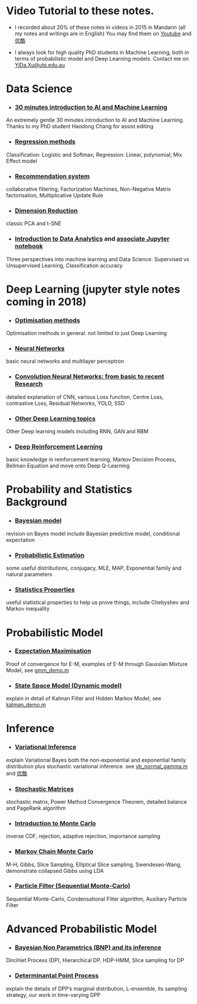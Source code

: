 # Video Tutorial to these notes.

* I recorded about 20% of these notes in videos in 2015 in Mandarin (all my notes and writings are in English) You may find them on [Youtube](https://www.youtube.com/channel/UConITmGn5PFr0hxTI2tWD4Q) and [优酷](http://i.youku.com/i/UMzIzNDgxNTg5Ng)

* I always look for high quality PhD students in Machine Learning, both in terms of probabilistic model and Deep Learning models. Contact me on YiDa.Xu@uts.edu.au


# Data Science

* ### [30 minutes introduction to AI and Machine Learning](https://github.com/roboticcam/machine-learning-notes/blob/master/30_min_AI.pptx)
An extremely gentle 30 minutes introduction to AI and Machine Learning. Thanks to my PhD student Haodong Chang for assist editing

* ### [Regression methods](https://github.com/roboticcam/machine-learning-notes/blob/master/regression.pdf) ###
Classification: Logistic and Softmax; Regression: Linear, polynomial; Mix Effect model

* ### [Recommendation system](https://github.com/roboticcam/machine-learning-notes/blob/master/recommendation.pdf) ###
collaborative filtering, Factorization Machines, Non-Negative Matrix factorisation, Multiplicative Update Rule

* ### [Dimension Reduction](https://github.com/roboticcam/machine-learning-notes/blob/master/dimension_reduction.pdf) ###
classic PCA and t-SNE

* ### [Introduction to Data Analytics](https://github.com/roboticcam/machine-learning-notes/blob/master/AI_and_machine_learning.pdf) and [associate Jupyter notebook](https://github.com/roboticcam/machine-learning-notes/blob/master/industry_master_class.ipynb) ###
Three perspectives into machine learning and Data Science. Supervised vs Unsupervised Learning, Classification accuracy

# Deep Learning (jupyter style notes coming in 2018)

* ### [Optimisation methods](https://github.com/roboticcam/machine-learning-notes/blob/master/optimization.pdf) ###
Optimisation methods in general. not limited to just Deep Learning

* ### [Neural Networks](https://github.com/roboticcam/machine-learning-notes/blob/master/neural_networks.pdf) ###
basic neural networks and multilayer perceptron 

* ### [Convolution Neural Networks: from basic to recent Research](https://github.com/roboticcam/machine-learning-notes/blob/master/cnn_beyond.pdf) ###
detailed explanation of CNN, various Loss function, Centre Loss, contrastive Loss, Residual Networks, YOLO, SSD

* ### [Other Deep Learning topics](https://github.com/roboticcam/machine-learning-notes/blob/master/deep_learning.pdf) ###
Other Deep learning models including RNN, GAN and RBM

* ### [Deep Reinforcement Learning](https://github.com/roboticcam/machine-learning-notes/blob/master/dqn.pdf) ###
basic knowledge in reinforcement learning, Markov Decision Process, Bellman Equation and move onto Deep Q-Learning


# Probability and Statistics Background

* ### [Bayesian model](https://github.com/roboticcam/machine-learning-notes/blob/master/bayesian.pdf) ###
revision on Bayes model include Bayesian predictive model, conditional expectation

* ### [Probabilistic Estimation](https://github.com/roboticcam/machine-learning-notes/blob/master/probability.pdf) ###
some useful distributions, conjugacy, MLE, MAP, Exponential family and natural parameters

* ### [Statistics Properties](https://github.com/roboticcam/machine-learning-notes/blob/master/statistics.pdf) ###
useful statistical properties to help us prove things, include Chebyshev and Markov inequality


# Probabilistic Model

* ### [Expectation Maximisation](https://github.com/roboticcam/machine-learning-notes/blob/master/em.pdf) ###
Proof of convergence for E-M, examples of E-M through Gaussian Mixture Model, see [gmm_demo.m](https://github.com/roboticcam/matlab_demos/blob/master/gmm_demo.m)

* ### [State Space Model (Dynamic model)](https://github.com/roboticcam/machine-learning-notes/blob/master/dynamic_model.pdf) ###
explain in detail of Kalman Filter and Hidden Markov Model, see [kalman_demo.m](https://github.com/roboticcam/matlab_demos/blob/master/kalman_demo.m)


# Inference

* ### [Variational Inference](https://github.com/roboticcam/machine-learning-notes/blob/master/variational.pdf) ###
explain Variational Bayes both the non-exponential and exponential family distribution plus stochastic variational inference. see [vb_normal_gamma.m](https://github.com/roboticcam/matlab_demos/blob/master/vb_normal_gamma.m) and [优酷](http://v.youku.com/v_show/id_XMTM1Njc5NzkxNg)


* ### [Stochastic Matrices](https://github.com/roboticcam/machine-learning-notes/blob/master/stochastic_matrices.pdf) ###
stochastic matrix, Power Method Convergence Theorem, detailed balance and PageRank algorithm


* ### [Introduction to Monte Carlo](https://github.com/roboticcam/machine-learning-notes/blob/master/introduction_monte_carlo.pdf) ###
inverse CDF, rejection, adaptive rejection, importance sampling


* ### [Markov Chain Monte Carlo](https://github.com/roboticcam/machine-learning-notes/blob/master/markov_chain_monte_carlo.pdf) ###
M-H, Gibbs, Slice Sampling, Elliptical Slice sampling, Swendesen-Wang, demonstrate collapsed Gibbs using LDA

* ### [Particle Filter (Sequential Monte-Carlo)](https://github.com/roboticcam/machine-learning-notes/blob/master/particle_filter.pdf) ###
Sequential Monte-Carlo, Condensational Filter algorithm, Auxiliary Particle Filter


# Advanced Probabilistic Model

* ### [Bayesian Non Parametrics (BNP) and its inference](https://github.com/roboticcam/machine-learning-notes/blob/master/non_parametrics.pdf) ###
Dircihlet Process (DP), Hierarchical DP, HDP-HMM, Slice sampling for DP 

* ### [Determinantal Point Process](https://github.com/roboticcam/machine-learning-notes/blob/master/dpp.pdf) ###
explain the details of DPP’s marginal distribution, L-ensemble, its sampling strategy, our work in time-varying DPP
